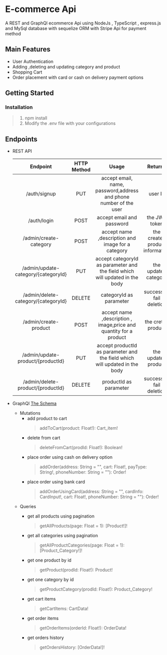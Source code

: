 #  E-commerce Api

A REST and GraphQl ecommerce Api using NodeJs , TypeScript , express.js and MySql database with sequelize ORM with Stripe Api for payment method

## Main Features
* User Authentication
* Adding ,deleting and updating category and product
* Shopping Cart 
* Order placement with card or cash on delivery payment options

## Getting Started
### Installation 
> 1. npm install
> 2. Modify the .env file with your configurations 

## Endpoints
* REST API


    | Endpoint    | HTTP Method | Usage | Returns | Require Authentication |
    | :----------: |:-----------:|:-------:|:--------:|:----------:|
    |/auth/signup | PUT| accept email, name, password,address and phone number of the user | user Id | NO |
    | /auth/login | POST | accept email and password | the JWT token| NO |
    | /admin/create-category | POST | accept name ,description and image for a category | the created product information | YES |
    | /admin/update-category/{categoryId} | PUT | accept categoryId as parameter and the field which will updated in the body | the updated category | YES |    
    |/admin/delete-category/{categoryId} | DELETE |categoryId as parameter | success or fail deletion | YES
    |/admin/create-product |POST|accept name ,description , image,price and quantity for a product|the creted product|YES|
    |/admin/update-product/{productId}|PUT|accept productId as parameter and the field which will updated in the body|the updated product|YES|
    |/admin/delete-product/{productId}|DELETE|productId as parameter | success or fail deletion |YES|



* GraphQl [The Schema](https://github.com/AhmedKhames/E-Commerce-Api/blob/master/schema.gql)
    * Mutations
        * add product to cart
            > addToCart(product: Float!): Cart_item!
        * delete from cart 
            > deleteFromCart(prodId: Float!): Boolean!
        * place order using cash on delivery option 
            >   addOrder(address: String = "", cart: Float!, payType: String!, phoneNumber: String = ""): Order!
        * place order using bank card 
            >   addOrderUsingCard(address: String = "", cardInfo: CardInput!, cart: Float!, phoneNumber: String = ""): Order!
    * Queries
        * get all products using pagination 
            >  getAllProducts(page: Float = 1): [Product!]!
        * get all categories  using pagination 
            > getAllProductCategories(page: Float = 1): [Product_Category!]!
        
        * get one product by id 
            >  getProduct(prodId: Float!): Product!
        * get one category by id  
            > getProductCategory(prodId: Float!): Product_Category!  
        * get cart items 
            > getCartItems: CartData!
        * get order items
            > getOrderItems(orderId: Float!): OrderData!
        * get orders history
            > getOrdersHistory: [OrderData!]!





    
 

